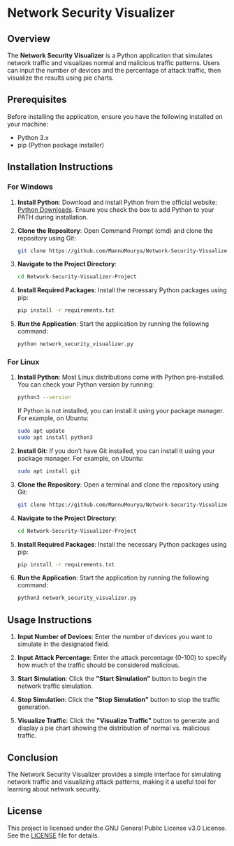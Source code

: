 # Network Security Visualizer

## Overview
The **Network Security Visualizer** is a Python application that simulates network traffic and visualizes normal and malicious traffic patterns. Users can input the number of devices and the percentage of attack traffic, then visualize the results using pie charts.

## Prerequisites
Before installing the application, ensure you have the following installed on your machine:
- Python 3.x
- pip (Python package installer)

## Installation Instructions

### For Windows

1. **Install Python**: Download and install Python from the official website: [Python Downloads](https://www.python.org/downloads/windows/). Ensure you check the box to add Python to your PATH during installation.

2. **Clone the Repository**: Open Command Prompt (cmd) and clone the repository using Git:
   ```bash
   git clone https://github.com/MannuMourya/Network-Security-Visualizer-Project.git
   ```

3. **Navigate to the Project Directory**:
   ```bash
   cd Network-Security-Visualizer-Project
   ```

4. **Install Required Packages**: Install the necessary Python packages using pip:
   ```bash
   pip install -r requirements.txt
   ```

5. **Run the Application**: Start the application by running the following command:
   ```bash
   python network_security_visualizer.py
   ```

### For Linux

1. **Install Python**: Most Linux distributions come with Python pre-installed. You can check your Python version by running:
   ```bash
   python3 --version
   ```
   If Python is not installed, you can install it using your package manager. For example, on Ubuntu:
   ```bash
   sudo apt update
   sudo apt install python3
   ```

2. **Install Git**: If you don’t have Git installed, you can install it using your package manager. For example, on Ubuntu:
   ```bash
   sudo apt install git
   ```

3. **Clone the Repository**: Open a terminal and clone the repository using Git:
   ```bash
   git clone https://github.com/MannuMourya/Network-Security-Visualizer-Project.git
   ```

4. **Navigate to the Project Directory**:
   ```bash
   cd Network-Security-Visualizer-Project
   ```

5. **Install Required Packages**: Install the necessary Python packages using pip:
   ```bash
   pip install -r requirements.txt
   ```

6. **Run the Application**: Start the application by running the following command:
   ```bash
   python3 network_security_visualizer.py
   ```

## Usage Instructions

1. **Input Number of Devices**: Enter the number of devices you want to simulate in the designated field.

2. **Input Attack Percentage**: Enter the attack percentage (0-100) to specify how much of the traffic should be considered malicious.

3. **Start Simulation**: Click the **"Start Simulation"** button to begin the network traffic simulation.

4. **Stop Simulation**: Click the **"Stop Simulation"** button to stop the traffic generation.

5. **Visualize Traffic**: Click the **"Visualize Traffic"** button to generate and display a pie chart showing the distribution of normal vs. malicious traffic.

## Conclusion
The Network Security Visualizer provides a simple interface for simulating network traffic and visualizing attack patterns, making it a useful tool for learning about network security.

## License
This project is licensed under the GNU General Public License v3.0 License. See the [LICENSE](LICENSE) file for details.
